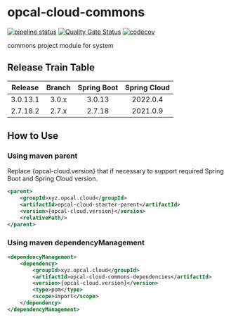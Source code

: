 # opcal-cloud-commons
[![pipeline status](https://gitlab.com/opcal-project/opcal-cloud-commons/badges/main/pipeline.svg)](https://gitlab.com/opcal-project/opcal-cloud-commons/-/commits/main)
[![Quality Gate Status](https://sonarcloud.io/api/project_badges/measure?project=opcal-project_opcal-cloud-commons&metric=alert_status)](https://sonarcloud.io/dashboard?id=opcal-project_opcal-cloud-commons)
[![codecov](https://codecov.io/gl/opcal-project/opcal-cloud-commons/branch/main/graph/badge.svg?token=AEBJ3Z5AJX)](https://codecov.io/gl/opcal-project/opcal-cloud-commons)

commons project module for system

## Release Train Table
|  Release  |   Branch  | Spring Boot | Spring Cloud |
|   :---:   |   :---:   |    :---:    |     :---:    |
| 3.0.13.1  |   3.0.x   |   3.0.13    |   2022.0.4   |
| 2.7.18.2  |   2.7.x   |   2.7.18    |   2021.0.9   |

## How to Use
### Using maven parent

Replace {opcal-cloud.version} that if necessary to support required Spring Boot and Spring Cloud version.

```xml
<parent>
    <groupId>xyz.opcal.cloud</groupId>
    <artifactId>opcal-cloud-starter-parent</artifactId>
    <version>{opcal-cloud.version}</version>
    <relativePath/>
</parent>
```

### Using maven dependencyManagement

```xml
<dependencyManagement>
    <dependency>
        <groupId>xyz.opcal.cloud</groupId>
        <artifactId>opcal-cloud-commons-dependencies</artifactId>
        <version>{opcal-cloud.version}</version>
        <type>pom</type>
        <scope>import</scope>
    </dependency>
</dependencyManagement>
```

